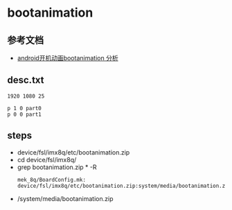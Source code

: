 # bootanimation

## 参考文档

* [android开机动画bootanimation 分析](https://blog.csdn.net/MENGHUANBEIKE/article/details/78835536)

## desc.txt

```
1920 1080 25

p 1 0 part0
p 0 0 part1
```

## steps

* device/fsl/imx8q/etc/bootanimation.zip
* cd device/fsl/imx8q/
* grep bootanimation.zip * -R
  ```
  mek_8q/BoardConfig.mk:          device/fsl/imx8q/etc/bootanimation.zip:system/media/bootanimation.zip
  ```
* /system/media/bootanimation.zip
